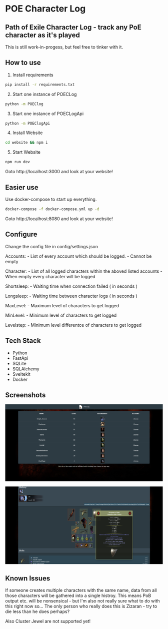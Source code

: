 # POE Character Log

## Path of Exile Character Log - track any PoE character as it's played

This is still work-in-progess, but feel free to tinker with it.

## How to use

1. Install requirements

```bash
pip install -r requirements.txt
```

2. Start one instance of POECLog

```bash
python -m POEClog
```

3. Start one instance of POECLogApi

```bash
python -m POEClogApi
```

4. Install Website

```bash
cd website && npm i
```

5. Start Website

```bash
npm run dev
```

Goto http://localhost:3000 and look at your website!

## Easier use

Use docker-compose to start up everything.

```bash
docker-compose -f docker-compose.yml up -d
```

Goto http://localhost:8080 and look at your website!

## Configure

Change the config file in config/settings.json

Accounts: - List of every account which should be logged. - Cannot be empty

Character: - List of all logged characters within the aboved listed accounts - When empty every character will be logged

Shortsleep: - Waiting time when connection failed ( in seconds )

Longsleep: - Waiting time between character logs ( in seconds )

MaxLevel: - Maximum level of characters to get logged

MinLevel: - Minimum level of characters to get logged

Levelstep: - Minimum level differentce of characters to get logged

## Tech Stack

- Python
- FastApi
- SQLite
- SQLAlchemy
- Sveltekit
- Docker

## Screenshots

![Landing Page](/assets/Screenshot.png)

![Character Screen](/assets/Screenshot2.png)

## Known Issues

If someone creates multiple characters with the same name, data from all those characters will be gathered into a single histroy.
This means PoB output etc. will be nonsensical - but I'm also not really sure what to do with this right now so... The only person who really does this is Zizaran - try to die less than he does perhaps?

Also Cluster Jewel are not supported yet!
